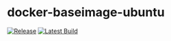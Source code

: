 # docker-baseimage-ubuntu

[![Release](https://github.com/martabal/docker-baseimage-ubuntu/actions/workflows/push_docker.yml/badge.svg)](https://github.com/martabal/docker-baseimage-ubuntu/actions/workflows/push_docker.yml)
[![Latest Build](https://github.com/martabal/docker-baseimage-ubuntu/actions/workflows/build.yml/badge.svg)](https://github.com/martabal/docker-baseimage-ubuntu/actions/workflows/build.yml)
